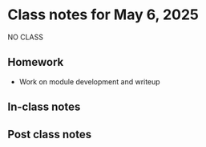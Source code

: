 # Class notes for May 6, 2025

NO CLASS

## Homework
- Work on module development and writeup

## In-class notes

## Post class notes
